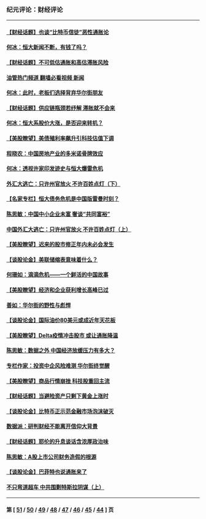 ### 纪元评论：财经评论
---
#### [【财经话题】也谈“比特币信徒”恶性通胀论](../../pages/nsc1026/n13331972.md?11010330) 
#### [何冰：恒大新闻不断，有钱了吗？](../../pages/nsc1026/n13325002.md?11010330) 
#### [【财经话题】不可低估通胀和高估滞胀风险](../../pages/nsc1026/n13300505.md?11010330) 
#### [油管热门频道 翻墙必看视频 新闻](ok?11010330)
#### [何冰：此时，老板们选择背弃华尔街朋友](../../pages/nsc1026/n13295291.md?11010330) 
#### [【财经话题】供应链瓶颈若纾解 滞胀就不会来](../../pages/nsc1026/n13286759.md?11010330) 
#### [何冰：恒大系股价大涨，是否迎来转机？](../../pages/nsc1026/n13276822.md?11010330) 
#### [【美股瞭望】美债殖利率飙升引科技估值下调](../../pages/nsc1026/n13267775.md?11010330) 
#### [程晓农：中国房地产业的多米诺骨牌效应](../../pages/nsc1026/n13259673.md?11010330) 
#### [何冰：透视许家印发迹史与恒大爆雷危机](../../pages/nsc1026/n13253937.md?11010330) 
#### [外汇大逃亡：只许州官放火 不许百姓点灯（下）](../../pages/nsc1026/n13245748.md?11010330) 
#### [【名家专栏】恒大债务危机是中国版雷曼时刻？](../../pages/nsc1026/n13242613.md?11010330) 
#### [陈思敏：中国中小企业未富 奢谈“共同富裕”](../../pages/nsc1026/n13241213.md?11010330) 
#### [中国外汇大逃亡：只许州官放火 不许百姓点灯（上）](../../pages/nsc1026/n13228773.md?11010330) 
#### [【美股瞭望】迟来的股市修正年内未必会发生](../../pages/nsc1026/n13223100.md?11010330) 
#### [【谈股论金】美联储缩表意味着什么？](../../pages/nsc1026/n13174610.md?11010330) 
#### [何珊如：滴滴危机——一个鲜活的中国故事](../../pages/nsc1026/n13151962.md?11010330) 
#### [【美股瞭望】经济和企业获利增长高峰已过](../../pages/nsc1026/n13134466.md?11010330) 
#### [善如：华尔街的野性与彪悍](../../pages/nsc1026/n13112664.md?11010330) 
#### [【谈股论金】国际油价80美元或成近年天花板](../../pages/nsc1026/n13108524.md?11010330) 
#### [【美股瞭望】Delta疫情冲击股市 或让通胀降温](../../pages/nsc1026/n13100297.md?11010330) 
#### [陈思敏：数据之外 中国经济放缓压力有多大？](../../pages/nsc1026/n13085576.md?11010330) 
#### [专栏作家：投资中企风险难测 华尔街终觉醒](../../pages/nsc1026/n13079366.md?11010330) 
#### [【美股瞭望】商品行情崩挫 科技股重回主流](../../pages/nsc1026/n13029798.md?11010330) 
#### [【财经话题】当避险资产只剩下黄金上涨时](../../pages/nsc1026/n12975626.md?11010330) 
#### [【谈股论金】比特币正示范金融市场泡沫破灭](../../pages/nsc1026/n12961769.md?11010330) 
#### [数据派：研判财经不能离开信仰大背景](../../pages/nsc1026/n12932684.md?11010330) 
#### [【财经话题】耶伦的升息谈话含浓厚政治味](../../pages/nsc1026/n12927299.md?11010330) 
#### [陈思敏：A股上市公司财务造假的根源](../../pages/nsc1026/n11229323.md?11010330) 
#### [【谈股论金】巴菲特也说通胀来了](../../pages/nsc1026/n12922463.md?11010330) 
#### [不只弯道超车 中共围剿特斯拉阴谋（上）](../../pages/nsc1026/n12919595.md?11010330) 

---
#### 第 [ [51](./51.md?11010330) / [50](./50.md?11010330) / [49](./49.md?11010330) / [48](./48.md?11010330) / [47](./47.md?11010330) / [46](./46.md?11010330) / [45](./45.md?11010330) / [44](./44.md?11010330) ] 页
